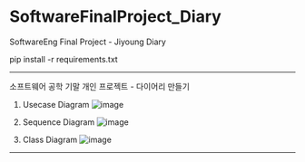 # SoftwareFinalProject_Diary
SoftwareEng Final Project - Jiyoung Diary


   pip install -r requirements.txt 


<hr>
소프트웨어 공학 기말 개인 프로젝트 - 다이어리 만들기 

1) Usecase Diagram
![image](https://user-images.githubusercontent.com/72294509/121783164-25164600-cbe8-11eb-880d-f8484ed09048.png)

2) Sequence Diagram
![image](https://user-images.githubusercontent.com/72294509/121783173-37907f80-cbe8-11eb-8e99-80b5e2de2275.png)

3) Class Diagram
![image](https://user-images.githubusercontent.com/72294509/121783179-40815100-cbe8-11eb-8d71-c65fa7bcf7c3.png)

<hr>
